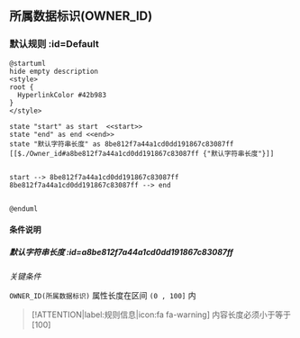 ## 所属数据标识(OWNER_ID) <!-- {docsify-ignore-all} -->

   

### 默认规则 :id=Default

```plantuml
@startuml
hide empty description
<style>
root {
  HyperlinkColor #42b983
}
</style>

state "start" as start  <<start>>
state "end" as end <<end>>
state "默认字符串长度" as 8be812f7a44a1cd0dd191867c83087ff [[$./Owner_id#a8be812f7a44a1cd0dd191867c83087ff {"默认字符串长度"}]]


start --> 8be812f7a44a1cd0dd191867c83087ff 
8be812f7a44a1cd0dd191867c83087ff --> end 


@enduml
```

#### 条件说明

##### 默认字符串长度 :id=a8be812f7a44a1cd0dd191867c83087ff


*关键条件*


`OWNER_ID(所属数据标识)` 属性长度在区间 `(0 , 100]` 内

> [!ATTENTION|label:规则信息|icon:fa fa-warning]
> 内容长度必须小于等于[100]







